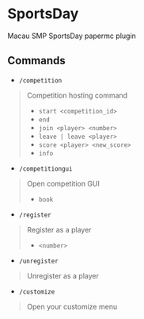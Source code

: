 # SportsDay
Macau SMP SportsDay papermc plugin
## Commands
* `/competition`
> Competition hosting command
> * `start <competition_id>`
> * `end`
> * `join <player> <number>`
> * `leave | leave <player>`
> * `score <player> <new_score>`
> * `info`
* `/competitiongui`
> Open competition GUI
> * `book`
* `/register`
> Register as a player
> * `<number>`
* `/unregister`
> Unregister as a player
* `/customize`
> Open your customize menu